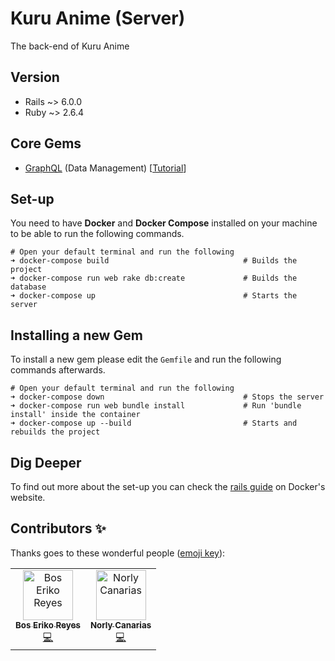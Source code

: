 # Kuru Anime (Server)
The back-end of Kuru Anime

## Version
- Rails ~> 6.0.0
- Ruby ~> 2.6.4

## Core Gems
- [GraphQL](https://graphql-ruby.org/) (Data Management) [[Tutorial](https://www.howtographql.com/graphql-ruby/0-introduction/)]

## Set-up
You need to have **Docker** and **Docker Compose** installed on your machine to be able to run the following commands.

```
# Open your default terminal and run the following
➜ docker-compose build                              # Builds the project
➜ docker-compose run web rake db:create             # Builds the database
➜ docker-compose up                                 # Starts the server
```

## Installing a new Gem
To install a new gem please edit the `Gemfile` and run the following commands afterwards.
```
# Open your default terminal and run the following
➜ docker-compose down                               # Stops the server
➜ docker-compose run web bundle install             # Run 'bundle install' inside the container
➜ docker-compose up --build                         # Starts and rebuilds the project
```

## Dig Deeper
To find out more about the set-up you can check the [rails guide](https://docs.docker.com/compose/rails/) on Docker's website.

## Contributors ✨

Thanks goes to these wonderful people ([emoji key](https://allcontributors.org/docs/en/emoji-key)):

<!-- ALL-CONTRIBUTORS-LIST:START - Do not remove or modify this section -->
<!-- prettier-ignore -->
<table>
  <tr>
    <td align="center"><a href="https://github.com/BosEriko"><img src="https://github.com/boseriko.png?size=200" width="80px;" alt="Bos Eriko Reyes"/><br /><sub><b>Bos Eriko Reyes</b></sub></a><br /><a href="https://github.com/kuru-project/main-website-server/commits?author=BosEriko" title="Code">💻</a></td>
    <td align="center"><a href="https://github.com/lyc4n"><img src="https://github.com/lyc4n.png?size=200" width="80px;" alt="Norly Canarias"/><br /><sub><b>Norly Canarias</b></sub></a><br /><a href="https://github.com/kuru-project/main-website-server/commits?author=lyc4n" title="Code">💻</a></td>
  </tr>
</table>
<!-- ALL-CONTRIBUTORS-LIST:END -->
